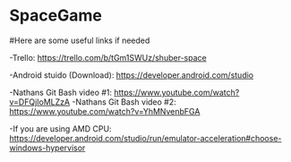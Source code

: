 # SpaceGame

#Here are some useful links if needed

-Trello: https://trello.com/b/tGm1SWUz/shuber-space

-Android stuido (Download): https://developer.android.com/studio

-Nathans Git Bash video #1: https://www.youtube.com/watch?v=DFQjIoMLZzA
-Nathans Git Bash video #2: https://www.youtube.com/watch?v=YhMNvenbFGA

-If you are using AMD CPU: https://developer.android.com/studio/run/emulator-acceleration#choose-windows-hypervisor
